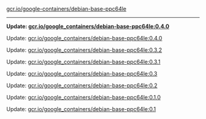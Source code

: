 [gcr.io/google-containers/debian-base-ppc64le](https://hub.docker.com/r/cruse/debian-base-ppc64le/tags/) 

----
**Update: [gcr.io/google_containers/debian-base-ppc64le:0.4.0](https://hub.docker.com/r/cruse/debian-base-ppc64le/tags/)**

Update: [gcr.io/google_containers/debian-base-ppc64le:0.4.0](https://hub.docker.com/r/cruse/debian-base-ppc64le/tags/)

Update: [gcr.io/google_containers/debian-base-ppc64le:0.3.2](https://hub.docker.com/r/cruse/debian-base-ppc64le/tags/)

Update: [gcr.io/google_containers/debian-base-ppc64le:0.3.1](https://hub.docker.com/r/cruse/debian-base-ppc64le/tags/)

Update: [gcr.io/google_containers/debian-base-ppc64le:0.3](https://hub.docker.com/r/cruse/debian-base-ppc64le/tags/)

Update: [gcr.io/google_containers/debian-base-ppc64le:0.2](https://hub.docker.com/r/cruse/debian-base-ppc64le/tags/)

Update: [gcr.io/google_containers/debian-base-ppc64le:0.1.0](https://hub.docker.com/r/cruse/debian-base-ppc64le/tags/)

Update: [gcr.io/google_containers/debian-base-ppc64le:0.1](https://hub.docker.com/r/cruse/debian-base-ppc64le/tags/)

